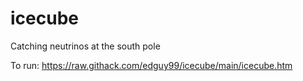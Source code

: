 # icecube
Catching neutrinos at the south pole

To run:
https://raw.githack.com/edguy99/icecube/main/icecube.htm

